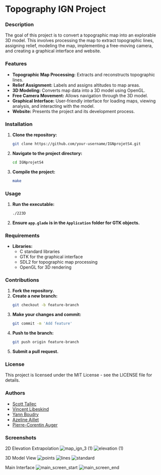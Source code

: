 # Topography IGN Project

### Description
The goal of this project is to convert a topographic map into an explorable 3D model. This involves processing the map to extract topographic lines, assigning relief, modeling the map, implementing a free-moving camera, and creating a graphical interface and website.

### Features
- **Topographic Map Processing:** Extracts and reconstructs topographic lines.
- **Relief Assignment:** Labels and assigns altitudes to map areas.
- **3D Modeling:** Converts map data into a 3D model using OpenGL.
- **Free Camera Movement:** Allows navigation through the 3D model.
- **Graphical Interface:** User-friendly interface for loading maps, viewing analysis, and interacting with the model.
- **Website:** Presents the project and its development process.

### Installation
1. **Clone the repository:**
   ```bash
   git clone https://github.com/your-username/IGNprojetS4.git
   ```
2. **Navigate to the project directory:**
   ```bash
   cd IGNprojetS4
   ```
3. **Compile the project:**
   ```bash
   make
   ```

### Usage
1. **Run the executable:**
   ```bash
   ./223D
   ```
2. **Ensure `app.glade` is in the `Application` folder for GTK objects.**

### Requirements
- **Libraries:**
  - C standard libraries
  - GTK for the graphical interface
  - SDL2 for topographic map processing
  - OpenGL for 3D rendering

### Contributions
1. **Fork the repository.**
2. **Create a new branch:**
   ```bash
   git checkout -b feature-branch
   ```
3. **Make your changes and commit:**
   ```bash
   git commit -m 'Add feature'
   ```
4. **Push to the branch:**
   ```bash
   git push origin feature-branch
   ```
5. **Submit a pull request.**

### License
This project is licensed under the MIT License - see the LICENSE file for details.

### Authors
- [Scott Tallec](https://github.com/TALLEC-Scott)
- [Vincent Libeskind](https://github.com/VincentKobz)
- [Yann Boudry](https://github.com/yannboudry)
- [Azeline Aillet](https://github.com/Azeline)
- [Pierre-Corentin Auger](https://github.com/PierreCorentin)

### Screenshots


2D Elevation Extrapolation
![map_ign_3 (1)](https://github.com/TALLEC-Scott/IGNprojetS4/assets/63871153/4258887c-c66d-40fc-bf16-671473e31362)
![elevation (1)](https://github.com/TALLEC-Scott/IGNprojetS4/assets/63871153/13d3b941-3edd-4033-b6ae-6054298fda87)

3D Model View
![points](https://github.com/TALLEC-Scott/IGNprojetS4/assets/63871153/05c306c6-6354-4f7b-a4fe-c07e6dcc2b25)
![lines](https://github.com/TALLEC-Scott/IGNprojetS4/assets/63871153/5b0a4176-1011-4903-8a85-d9ee732a6d5c)
![standard](https://github.com/TALLEC-Scott/IGNprojetS4/assets/63871153/c0237c7c-4ba1-4a03-846e-46dc3ef8478b)

Main Interface
![main_screen_start](https://github.com/TALLEC-Scott/IGNprojetS4/assets/63871153/1dd73b39-8150-46f6-b104-0d9b66159d16)
![main_screen_end](https://github.com/TALLEC-Scott/IGNprojetS4/assets/63871153/decfb1fd-1ec9-4fe0-87b5-528eb5b6b293)
